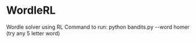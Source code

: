 # WordleRL
Wordle solver using RL
Command to run:  python bandits.py --word homer (try any 5 letter word)
